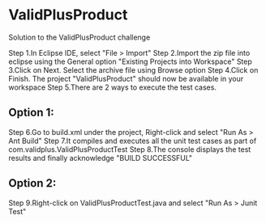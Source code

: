# ValidPlusProduct
Solution to the ValidPlusProduct challenge

Step 1.In Eclipse IDE, select "File > Import"
Step 2.Import the zip file into eclipse using the General option "Existing Projects into Workspace"
Step 3.Click on Next. Select the archive file using Browse option
Step 4.Click on Finish. The project "ValidPlusProduct" should now be available in your workspace
Step 5.There are 2 ways to execute the test cases. 

Option 1:
--------
Step 6.Go to build.xml under the project, Right-click and select "Run As > Ant Build"
Step 7.It compiles and executes all the unit test cases as part of com.validplus.ValidPlusProductTest
Step 8.The console displays the test results and finally acknowledge "BUILD SUCCESSFUL"

Option 2:
--------
Step 9.Right-click on ValidPlusProductTest.java and select "Run As > Junit Test"
